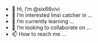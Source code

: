 - 👋 Hi, I’m @six66vivi
- 👀 I’m interested Imsi catcher
in ...
- 🌱 I’m currently learning ...
- 💞️ I’m looking to collaborate on ...
- 📫 How to reach me ...

<!---
six66vivi/six66vivi is a ✨ special ✨ repository because its `README.md` (this file) appears on your GitHub profile.
You can click the Preview link to take a look at your changes.
--->
